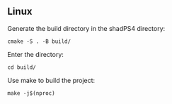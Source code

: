 <!--
SPDX-FileCopyrightText: 2024 shadPS4 Emulator Project
SPDX-License-Identifier: GPL-2.0-or-later
-->

## Linux

Generate the build directory in the shadPS4 directory:
```
cmake -S . -B build/
```

Enter the directory:
```
cd build/
```

Use make to build the project:
```
make -j$(nproc)
```
